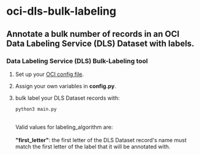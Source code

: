 # oci-dls-bulk-labeling
## Annotate a bulk number of records in an OCI Data Labeling Service (DLS) Dataset with labels.

### Data Labeling Service (DLS) Bulk-Labeling tool

1. Set up your [OCI config file](https://docs.oracle.com/en-us/iaas/Content/API/Concepts/sdkconfig.htm#SDK_and_CLI_Configuration_File).
2. Assign your own variables in <b>config.py</b>.
3. bulk label your DLS Dataset records with:

	```
	python3 main.py
	```
	\
	Valid values for labeling_algorithm are:\
	\
	<b>"first_letter"</b>: the first letter of the DLS
		Dataset record's name must match the first
		letter of the label that it will be
		annotated with.